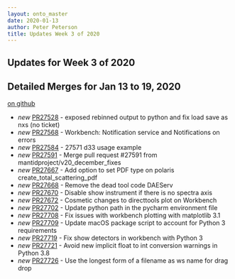 ```yaml
---
layout: onto_master
date: 2020-01-13
author: Peter Peterson
title: Updates Week 3 of 2020
---
```

Updates for Week 3 of 2020
--------------------------

Detailed Merges for Jan 13 to 19, 2020
--------------------------------------
[on github](https://github.com/mantidproject/mantid/pulls?q=is%3Apr+merged%3A2020-01-14..2020-01-19)

* *new* [PR27528](https://github.com/mantidproject/mantid/pull/27528) - exposed rebinned output to python and fix load save as nxs (no ticket)
* *new* [PR27568](https://github.com/mantidproject/mantid/pull/27568) - Workbench: Notification service and Notifications on errors
* *new* [PR27584](https://github.com/mantidproject/mantid/pull/27584) - 27571 d33 usage example
* *new* [PR27591](https://github.com/mantidproject/mantid/pull/27591) - Merge pull request #27591 from mantidproject/v20_december_fixes
* *new* [PR27667](https://github.com/mantidproject/mantid/pull/27667) - Add option to set PDF type on polaris create_total_scattering_pdf
* *new* [PR27668](https://github.com/mantidproject/mantid/pull/27668) - Remove the dead tool code DAEServ
* *new* [PR27670](https://github.com/mantidproject/mantid/pull/27670) - Disable show instrument if there is no spectra axis
* *new* [PR27672](https://github.com/mantidproject/mantid/pull/27672) - Cosmetic changes to directtools plot on Workbench
* *new* [PR27702](https://github.com/mantidproject/mantid/pull/27702) - Update python path in the pycharm environment file
* *new* [PR27708](https://github.com/mantidproject/mantid/pull/27708) - Fix issues with workbench plotting with matplotlib 3.1
* *new* [PR27709](https://github.com/mantidproject/mantid/pull/27709) - Update macOS package script to account for Python 3 requirements
* *new* [PR27719](https://github.com/mantidproject/mantid/pull/27719) - Fix show detectors in workbench with Python 3
* *new* [PR27721](https://github.com/mantidproject/mantid/pull/27721) - Avoid new implicit float to int conversion warnings in Python 3.8
* *new* [PR27726](https://github.com/mantidproject/mantid/pull/27726) - Use the longest form of a filename as ws name for drag drop
